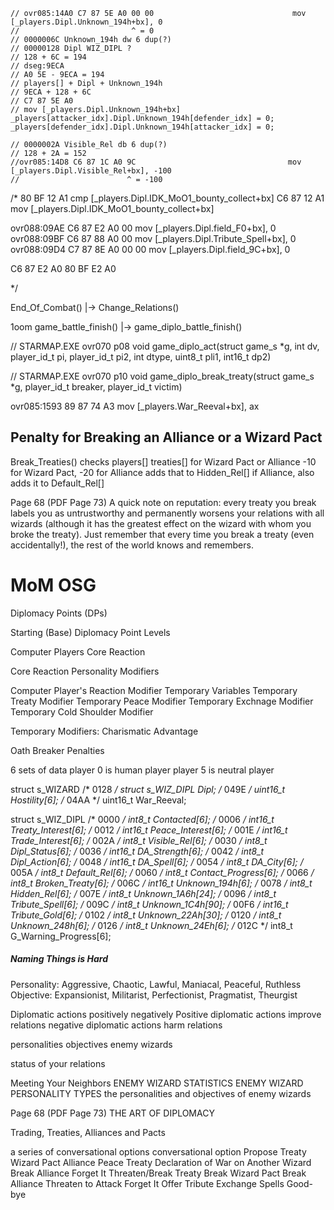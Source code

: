 


    // ovr085:14A0 C7 87 5E A0 00 00                               mov     [_players.Dipl.Unknown_194h+bx], 0
    //                         ^ = 0
    // 0000006C Unknown_194h dw 6 dup(?)
    // 00000128 Dipl WIZ_DIPL ?
    // 128 + 6C = 194
    // dseg:9ECA
    // A0 5E - 9ECA = 194
    // players[] + Dipl + Unknown_194h
    // 9ECA + 128 + 6C
    // C7 87 5E A0
    // mov [_players.Dipl.Unknown_194h+bx]
    _players[attacker_idx].Dipl.Unknown_194h[defender_idx] = 0;
    _players[defender_idx].Dipl.Unknown_194h[attacker_idx] = 0;

    // 0000002A Visible_Rel db 6 dup(?)
    // 128 + 2A = 152
    //ovr085:14D8 C6 87 1C A0 9C                                  mov     [_players.Dipl.Visible_Rel+bx], -100
    //                        ^ = -100

/*
80 BF 12 A1
cmp [_players.Dipl.IDK_MoO1_bounty_collect+bx]
C6 87 12 A1
mov [_players.Dipl.IDK_MoO1_bounty_collect+bx]

ovr088:09AE C6 87 E2 A0 00                                  mov     [_players.Dipl.field_F0+bx], 0
ovr088:09BF C6 87 88 A0 00                                  mov     [_players.Dipl.Tribute_Spell+bx], 0
ovr088:09D4 C7 87 8E A0 00 00                               mov     [_players.Dipl.field_9C+bx], 0

C6 87 E2 A0
80 BF E2 A0

*/





End_Of_Combat()
    |-> Change_Relations()

1oom
game_battle_finish()
    |-> game_diplo_battle_finish()

// STARMAP.EXE  ovr070  p08
void game_diplo_act(struct game_s *g, int dv, player_id_t pi, player_id_t pi2, int dtype, uint8_t pli1, int16_t dp2)

// STARMAP.EXE  ovr070  p10
void game_diplo_break_treaty(struct game_s *g, player_id_t breaker, player_id_t victim)



ovr085:1593
89 87 74 A3
mov [_players.War_Reeval+bx], ax


## Penalty for Breaking an Alliance or a Wizard Pact

Break_Treaties()
    checks players[] treaties[] for Wizard Pact or Alliance
    -10 for Wizard Pact, -20 for Alliance
    adds that to Hidden_Rel[]
    if Alliance, also adds it to Default_Rel[]


Page 68  (PDF Page 73)
A quick note on reputation:
every treaty you break labels you as untrustworthy
and permanently worsens your relations with all wizards
(although it has the greatest effect on the wizard with whom you broke the treaty).
Just remember that every time you break a treaty
  (even accidentally!),
  the rest of the world knows and remembers.




# MoM OSG

Diplomacy Points (DPs)

Starting (Base) Diplomacy Point Levels

Computer Players Core Reaction

Core Reaction Personality Modifiers

Computer Player's Reaction Modifier Temporary Variables
Temporary Treaty Modifier
Temporary Peace Modifier
Temporary Exchnage Modifier
Temporary Cold Shoulder Modifier

Temporary Modifiers: Charismatic Advantage

Oath Breaker Penalties





6 sets of data
player 0 is human player
player 5 is neutral player



struct s_WIZARD
    /* 0128 */ struct s_WIZ_DIPL Dipl;
    /* 049E */ uint16_t Hostility[6];
    /* 04AA */ uint16_t War_Reeval;

struct s_WIZ_DIPL
    /* 0000 */ int8_t Contacted[6];
    /* 0006 */ int16_t Treaty_Interest[6];
    /* 0012 */ int16_t Peace_Interest[6];
    /* 001E */ int16_t Trade_Interest[6];
    /* 002A */ int8_t Visible_Rel[6];
    /* 0030 */ int8_t Dipl_Status[6];
    /* 0036 */ int16_t DA_Strength[6];
    /* 0042 */ int8_t Dipl_Action[6];
    /* 0048 */ int16_t DA_Spell[6];
    /* 0054 */ int8_t DA_City[6];
    /* 005A */ int8_t Default_Rel[6];
    /* 0060 */ int8_t Contact_Progress[6];
    /* 0066 */ int8_t Broken_Treaty[6];
    /* 006C */ int16_t Unknown_194h[6];
    /* 0078 */ int8_t Hidden_Rel[6];
    /* 007E */ int8_t Unknown_1A6h[24];
    /* 0096 */ int8_t Tribute_Spell[6];
    /* 009C */ int8_t Unknown_1C4h[90];
    /* 00F6 */ int16_t Tribute_Gold[6];
    /* 0102 */ int8_t Unknown_22Ah[30];
    /* 0120 */ int8_t Unknown_248h[6];
    /* 0126 */ int8_t Unknown_24Eh[6];
    /* 012C */ int8_t G_Warning_Progress[6];



##### Naming Things is Hard

Personality:
    Aggressive, Chaotic, Lawful, Maniacal, Peaceful, Ruthless
Objective:
    Expansionist, Militarist, Perfectionist, Pragmatist, Theurgist

Diplomatic actions
positively
negatively
Positive diplomatic actions improve relations
negative diplomatic actions harm relations

personalities
objectives
enemy wizards

status of your relations


Meeting Your Neighbors
ENEMY WIZARD STATISTICS
ENEMY WIZARD PERSONALITY TYPES
the personalities and objectives of enemy wizards

Page 68  (PDF Page 73)
THE ART OF DIPLOMACY


Trading, Treaties, Alliances and Pacts

a series of conversational options
conversational option
Propose Treaty
    Wizard Pact
    Alliance
    Peace Treaty
    Declaration of War on Another Wizard
    Break Alliance
    Forget It
Threaten/Break Treaty
    Break Wizard Pact
    Break Alliance
    Threaten to Attack
    Forget It
Offer Tribute
Exchange Spells
Good-bye
